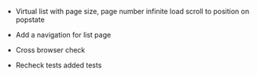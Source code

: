 - Virtual list with page size, page number infinite load scroll to position on popstate

- Add a navigation for list page

- Cross browser check
- Recheck tests added tests
